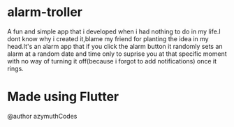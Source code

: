 # alarm-troller

A fun and simple app that i developed when i had nothing to do in my life.I dont know why i created it,blame my friend for planting the idea in my head.It's an alarm app that if you click the alarm button it randomly sets an alarm at a random date and time only to suprise you at that specific moment with no way of turning it off(because i forgot to add notifications) once it rings.

# Made using Flutter

@author azymuthCodes
